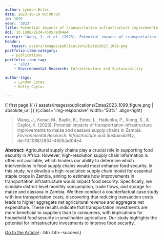 ```yaml
---
author: Lyndon Estes
date: 2023-10-19 00:00:00
id: 1099
year: '2023'
title: Potential impacts of transportation infrastructure improvements to maize and cassava supply chains in Zambia
doi: 10.1088/2634-4505/ad04e4
excerpt: "Wang, J. et al. (2023). Potential impacts of transportation infrastructure improvements to maize and cassava supply chains in Zambia. _Environmental Research: Infrastructure and Sustainability_, doi:10.1088/2634-4505/ad04e4."
header:
   teaser: assets/images/publications/Estes2023_1099.png
portfolio-item-category:
   - publications
portfolio-item-tag:
    - '2023'
    - Environmental Research: Infrastructure and Sustainability

author-tags:
    - Lyndon Estes
    - Kelly Caylor

---
```


![ first page ]( {{ assets/images/publications/Estes2023_1099_figure.png | absolute_url }} ){:class="img-responsive" width="50%" .align-right}

> Wang, J., Konar, M., Baylis, K., Estes, L., Hadunka, P., Xiong, S., & Caylor, K. (2023). Potential impacts of transportation infrastructure improvements to maize and cassava supply chains in Zambia. _Environmental Research: Infrastructure and Sustainability_, doi:10.1088/2634-4505/ad04e4.

**Abstract**: 
 Agricultural supply chains play a crucial role in supporting food security in Africa. However, high-resolution supply chain information is often not available, which hinders our ability to determine which interventions in food supply chains would most enhance food security. In this study, we develop a high-resolution supply chain model for essential staple crops in Zambia, aiming to estimate how improvements in transportation infrastructure would impact food security. Specifically, we simulate district-level monthly consumption, trade flows, and storage for maize and cassava in Zambia. We then conduct a counterfactual case study with low transportation costs, discovering that reducing transaction costs leads to higher aggregate net agricultural revenue and aggregate net expenditure. These results indicate that transportation investments are more beneficial to suppliers than to consumers, with implications for household food security in smallholder agriculture. Our study highlights the potential for infrastructure investments to improve food security.

[Go to the Article](https://www.doi.org/10.1088/2634-4505/ad04e4){: .btn .btn--success}